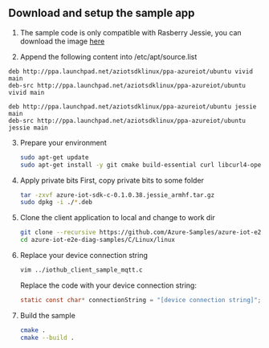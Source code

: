 ## Download and setup the sample app

1. The sample code is only compatible with Rasberry Jessie, you can download the image [here](http://downloads.raspberrypi.org/raspbian_lite/images/raspbian_lite-2017-07-05/)

2. Append the following content into /etc/apt/source.list

```
deb http://ppa.launchpad.net/aziotsdklinux/ppa-azureiot/ubuntu vivid main
deb-src http://ppa.launchpad.net/aziotsdklinux/ppa-azureiot/ubuntu vivid main

deb http://ppa.launchpad.net/aziotsdklinux/ppa-azureiot/ubuntu jessie main
deb-src http://ppa.launchpad.net/aziotsdklinux/ppa-azureiot/ubuntu jessie main
```

3. Prepare your environment
    ```bash
    sudo apt-get update
    sudo apt-get install -y git cmake build-essential curl libcurl4-openssl-dev libssl-dev uuid-dev azure-iot-sdk-c-dev
    ```

4. Apply private bits
    First, copy private bits to some folder
    ```bash
    tar -zxvf azure-iot-sdk-c-0.1.0.38.jessie_armhf.tar.gz
    sudo dpkg -i ./*.deb
    ```

5. Clone the client application to local and change to work dir

   ```bash
   git clone --recursive https://github.com/Azure-Samples/azure-iot-e2e-diag-samples.git
   cd azure-iot-e2e-diag-samples/C/Linux/linux
   ```

6. Replace your device connection string

    ```bash
    vim ../iothub_client_sample_mqtt.c
    ```
    Replace the code with your device connection string:

    ```c
    static const char* connectionString = "[device connection string]";
    ```

7. Build the sample

   ```bash
   cmake .
   cmake --build .
   ```
